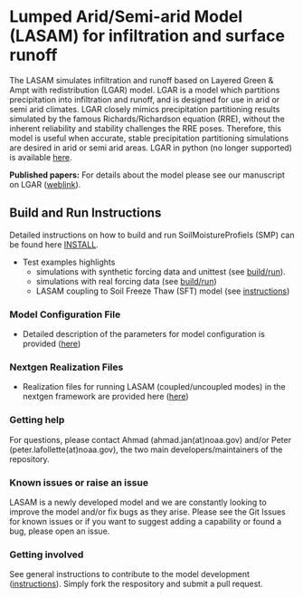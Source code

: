 # Lumped Arid/Semi-arid Model (LASAM) for infiltration and surface runoff
The LASAM simulates infiltration and runoff based on Layered Green & Ampt with redistribution (LGAR) model. LGAR is a model which partitions precipitation into infiltration and runoff, and is designed for use in arid or semi arid climates. LGAR closely mimics precipitation partitioning results simulated by the famous Richards/Richardson equation (RRE), without the inherent reliability and stability challenges the RRE poses. Therefore, this model is useful when accurate, stable precipitation partitioning simulations are desired in arid or semi arid areas. LGAR in python (no longer supported) is available [here](https://github.com/NOAA-OWP/LGAR-Py).

**Published papers:** For details about the model please see our manuscript on LGAR ([weblink](https://agupubs.onlinelibrary.wiley.com/doi/full/10.1029/2022WR033742)).

## Build and Run Instructions
Detailed instructions on how to build and run SoilMoistureProfiels (SMP) can be found here [INSTALL](https://github.com/NOAA-OWP/LGAR-C/blob/ajk/doc_update/INSTALL.md).
- Test examples highlights
  - simulations with synthetic forcing data and unittest (see [build/run](https://github.com/NOAA-OWP/LGAR-C/blob/ajk/doc_update/tests/README.md)). 
  - simulations with real forcing data (see [build/run](https://github.com/NOAA-OWP/LGAR-C/blob/ajk/doc_update/INSTALL.md#standalone-mode-example))
  - LASAM coupling to Soil Freeze Thaw (SFT) model (see [instructions](https://github.com/NOAA-OWP/LGAR-C/blob/ajk/doc_update/INSTALL.md#lasam-coupling-to-soil-freeze-thaw-sft-model))

### Model Configuration File
  - Detailed description of the parameters for model configuration is provided ([here](https://github.com/NOAA-OWP/LGAR-C/tree/ajk/doc_update/configs/README.md))

### Nextgen Realization Files
  - Realization files for running LASAM (coupled/uncoupled modes) in the nextgen framework are provided here ([here](https://github.com/NOAA-OWP/LGAR-C/tree/ajk/doc_update/realizations/README.md))
  
### Getting help
For questions, please contact Ahmad (ahmad.jan(at)noaa.gov) and/or Peter (peter.lafollette(at)noaa.gov), the two main developers/maintainers of the repository.

### Known issues or raise an issue
LASAM is a newly developed model and we are constantly looking to improve the model and/or fix bugs as they arise. Please see the Git Issues for known issues or if you want to suggest adding a capability or found a bug, please open an issue.

### Getting involved
See general instructions to contribute to the model development ([instructions](https://github.com/NOAA-OWP/LGAR-C/blob/ajk/doc_update/CONTRIBUTING.md)). Simply fork the respository and submit a pull request.
